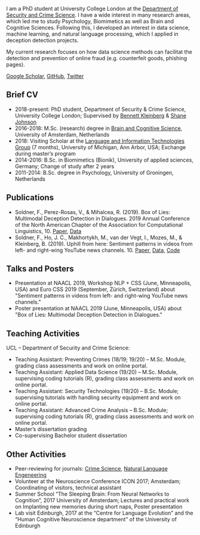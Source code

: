 

I am a PhD student at University College London at the [Department of Security and Crime Science](https://www.ucl.ac.uk/security-crime-science/). I have a wide interest in many research areas, which led me to study Psychology, Biomimetics as well as Brain and Cognitive Sciences. Following this, I developed an interest in data science, machine learning, and natural language processing, which I applied in deception detection projects. 

My current research focuses on how data science methods can facilitat the detection and prevention of online fraud (e.g. counterfeit goods, phishing pages).


[Google Scholar]( https://scholar.google.com/citations?hl=en&user=fAMVIXYAAAAJ), [GitHub](https://github.com/Felix-Soldner), [Twitter]( https://twitter.com/FelixSoldner)

## Brief CV
-	2018-present: PhD student, Department of Security & Crime Science, University College London; Supervised by [Bennett Kleinberg](https://bkleinberg.net/) & [Shane Johnson]( https://www.ucl.ac.uk/jill-dando-institute/about-us/people/academic-staff/shane-johnson)
-	2016-2018: M.Sc. (research) degree in [Brain and Cognitive Science]( https://iis.uva.nl/en/shared/subsites/graduate-school-of-sciences/en/research-masters/brain-and-cognitive-sciences/brain-and-cognitive-sciences.html?1570374685127=), University of Amsterdam, Netherlands
-	2018: Visiting Scholar at the [Language and Information Technologies Group]( http://lit.eecs.umich.edu/) (7 months), University of Michigan, Ann Arbor, USA; Exchange during master’s program
-	2014-2016: B.Sc. in Biomimetics (Bionik), University of applied sciences, Germany; Change of study after 2 years
-	2011-2014: B.Sc. degree in Psychology, University of Groningen, Netherlands

## Publications

-	Soldner, F., Perez-Rosas, V., & Mihalcea, R. (2019). Box of Lies: Multimodal Deception Detection in Dialogues. 2019 Annual Conference of the North American Chapter of the Association for Computational Linguistics, 10. [Paper](https://www.aclweb.org/anthology/N19-1175/), [Data](http://web.eecs.umich.edu/~mihalcea/downloads/multimodalDialogDeception.zip)
-	Soldner, F., Ho, J. C., Makhortykh, M., van der Vegt, I., Mozes, M., & Kleinberg, B. (2019). Uphill from here: Sentiment patterns in videos from left- and right-wing YouTube news channels. 10. [Paper](https://www.aclweb.org/anthology/W19-2110/), [Data]( https://github.com/ben-aaron188/ltta_workshop), [Code](https://github.com/ben-aaron188/naive_context_sentiment)


## Talks and Posters
-	Presentation at NAACL 2019, Workshop NLP + CSS (June, Minneapolis, USA) and Euro CSS 2019 (September, Zürich, Switzerland) about "Sentiment patterns in videos from left- and right-wing YouTube news channels."
- Poster presentation at NAACL 2019 (June, Minneapolis, USA) about "Box of Lies: Multimodal Deception Detection in Dialogues." 


## Teaching Activities
UCL – Department of Security and Crime Science:
-	Teaching Assistant: Preventing Crimes (18/19; 19/20) – M.Sc. Module, grading class assessments and work on online portal.
-	Teaching Assistant: Applied Data Science (19/20) – M.Sc. Module, supervising coding tutorials (R), grading class assessments and work on online portal.
-	Teaching Assistant: Security Technologies (19/20) – B.Sc. Module; supervising tutorials with handling security equipment and work on online portal.
-	Teaching Assistant: Advanced Crime Analysis – B.Sc. Module; supervising coding tutorials (R), grading class assessments and work on online portal.
-	Master’s dissertation grading
- Co-supervising Bachelor student dissertation

## Other Activities
- Peer-reviewing for journals: 
  [Crime Science](https://crimesciencejournal.biomedcentral.com/), 
  [Natural Language Engeneering](https://www.cambridge.org/core/journals/natural-language-engineering)
-	Volunteer at the Neuroscience Conference ICON 2017; Amsterdam; Coordinating of visitors, technical assistant
-	Summer School “The Sleeping Brain: From Neural Networks to Cognition”, 2017 University of Amsterdam; Lectures and practical work on Implanting new memories during short naps, Poster presentation
-	Lab visit Edinburgh, 2017 at the “Centre for Language Evolution” and the “Human Cognitive Neuroscience department” of the University of Edinburgh
